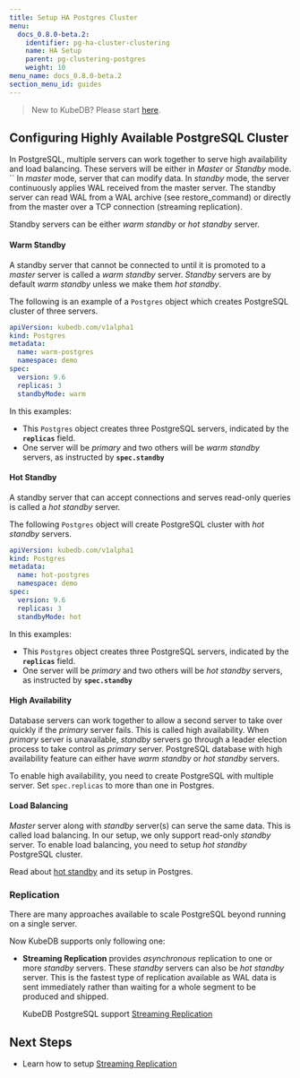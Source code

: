 ```yaml
---
title: Setup HA Postgres Cluster
menu:
  docs_0.8.0-beta.2:
    identifier: pg-ha-cluster-clustering
    name: HA Setup
    parent: pg-clustering-postgres
    weight: 10
menu_name: docs_0.8.0-beta.2
section_menu_id: guides
---
```


> New to KubeDB? Please start [here](/docs/0.8.0-beta.2/concepts/README).

## Configuring Highly Available PostgreSQL Cluster

In PostgreSQL, multiple servers can work together to serve high availability and load balancing. These servers will be either in *Master* or *Standby* mode.
``
In *master* mode, server that can modify data. In *standby* mode, the server continuously applies WAL received from the master server. The standby server can read WAL from a WAL archive (see restore_command) or directly from the master over a TCP connection (streaming replication).

Standby servers can be either *warm standby* or *hot standby* server.

#### Warm Standby

A standby server that cannot be connected to until it is promoted to a *master* server is called a *warm standby* server.
*Standby* servers are by default *warm standby* unless we make them *hot standby*.

The following is an example of a `Postgres` object which creates PostgreSQL cluster of three servers.

```yaml
apiVersion: kubedb.com/v1alpha1
kind: Postgres
metadata:
  name: warm-postgres
  namespace: demo
spec:
  version: 9.6
  replicas: 3
  standbyMode: warm
```

In this examples:

* This `Postgres` object creates three PostgreSQL servers, indicated by the **`replicas`** field.
* One server will be *primary* and two others will be *warm standby* servers, as instructed by **`spec.standby`**

#### Hot Standby

A standby server that can accept connections and serves read-only queries is called a *hot standby* server.

The following `Postgres` object will create PostgreSQL cluster with *hot standby* servers.

```yaml
apiVersion: kubedb.com/v1alpha1
kind: Postgres
metadata:
  name: hot-postgres
  namespace: demo
spec:
  version: 9.6
  replicas: 3
  standbyMode: hot
```

In this examples:

* This `Postgres` object creates three PostgreSQL servers, indicated by the **`replicas`** field.
* One server will be *primary* and two others will be *hot standby* servers, as instructed by **`spec.standby`**

#### High Availability

Database servers can work together to allow a second server to take over quickly if the *primary* server fails. This is called high availability. When *primary* server is unavailable, *standby* servers go through a leader election process to take control as *primary* server. PostgreSQL database with high availability feature can either have *warm standby* or *hot standby* servers.

To enable high availability, you need to create PostgreSQL with multiple server. Set `spec.replicas` to more than one in Postgres.

[//]: # (For more information on failover process, [read here])

#### Load Balancing

*Master* server along with *standby* server(s) can serve the same data. This is called load balancing. In our setup, we only support read-only *standby* server.
To enable load balancing, you need to setup *hot standby* PostgreSQL cluster.

Read about [hot standby](#hot-standby) and its setup in Postgres.


### Replication

There are many approaches available to scale PostgreSQL beyond running on a single server.

Now KubeDB supports only following one:

- **Streaming Replication** provides *asynchronous* replication to one or more *standby* servers.
These *standby* servers can also be *hot standby* server. This is the fastest type of replication available as
WAL data is sent immediately rather than waiting for a whole segment to be produced and shipped.

    KubeDB PostgreSQL support [Streaming Replication](/docs/0.8.0-beta.2/guides/postgres/clustering/streaming_replication)

## Next Steps

- Learn how to setup [Streaming Replication](/docs/0.8.0-beta.2/guides/postgres/clustering/streaming_replication)
